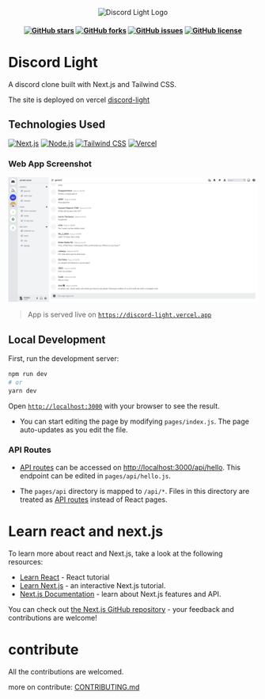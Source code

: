 <p align="center">
    <img src="https://i.ibb.co/BVh9mnq/output.png" alt="Discord Light Logo" width="100">
</p>

<h4 align="center">

[![GitHub stars](https://img.shields.io/github/stars/cxinu/discord-light?style=flat)](https://github.com/cxinu/discord-light/stargazers)
[![GitHub forks](https://img.shields.io/github/forks/cxinu/discord-light?style=flat)](https://github.com/cxinu/discord-light/network)
[![GitHub issues](https://img.shields.io/github/issues/cxinu/discord-light?style=flat)](https://github.com/cxinu/discord-light/issues)
[![GitHub license](https://img.shields.io/github/license/cxinu/discord-light?style=flat)](https://github.com/cxinu/discord-light/blob/main/LICENSE)

<h4>

# Discord Light

A discord clone built with Next.js and Tailwind CSS.

The site is deployed on vercel [discord-light](https://discord-light.vercel.app)

## Technologies Used

[![Next.js](https://img.shields.io/badge/Next.js-000000?style=for-the-badge&logo=next.js&logoColor=white)](https://nextjs.org/)
[![Node.js](https://img.shields.io/badge/Node.js-339933?style=for-the-badge&logo=node.js&logoColor=white)](https://nodejs.org/)
[![Tailwind CSS](https://img.shields.io/badge/Tailwind_CSS-38B2AC?style=for-the-badge&logo=tailwind-css&logoColor=white)](https://tailwindcss.com/)
[![Vercel](https://img.shields.io/badge/Vercel-000000?style=for-the-badge&logo=vercel&logoColor=white)](https://vercel.com/)

### Web App Screenshot
![discord-light](image.png)
> App is served live on [`https://discord-light.vercel.app`](https://discord-light.vercel.app)

## Local Development

First, run the development server:

```bash
npm run dev
# or
yarn dev
```

Open [`http://localhost:3000`](http://localhost:3000) with your browser to see the result.

- You can start editing the page by modifying `pages/index.js`. The page auto-updates as you edit the file.

### API Routes

- [API routes](https://nextjs.org/docs/api-routes/introduction) can be accessed on [http://localhost:3000/api/hello](http://localhost:3000/api/hello). This endpoint can be edited in `pages/api/hello.js`.

- The `pages/api` directory is mapped to `/api/*`. Files in this directory are treated as [API routes](https://nextjs.org/docs/api-routes/introduction) instead of React pages.

# Learn react and next.js

To learn more about react and Next.js, take a look at the following resources:

- [Learn React](https://react.dev/learn) - React tutorial
- [Learn Next.js](https://nextjs.org/learn) - an interactive Next.js tutorial.
- [Next.js Documentation](https://nextjs.org/docs) - learn about Next.js features and API.

You can check out [the Next.js GitHub repository](https://github.com/vercel/next.js/) - your feedback and contributions are welcome!

# contribute

All the contributions are welcomed.

more on contribute: [CONTRIBUTING.md](/CONTRIBUTING.md)
